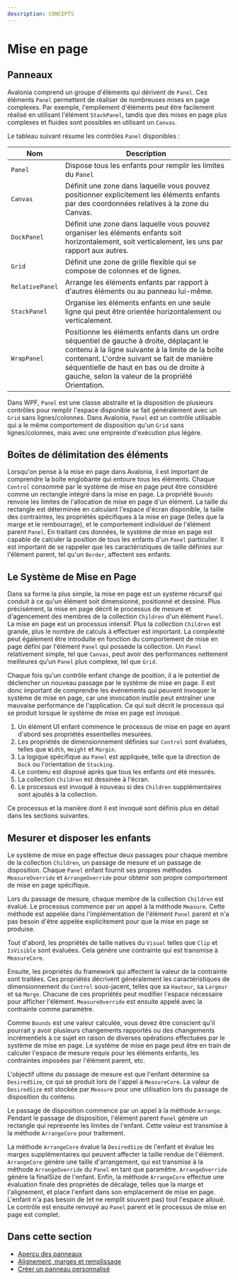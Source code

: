 ```yaml
---
description: CONCEPTS
---
```


# Mise en page

## Panneaux

Avalonia comprend un groupe d'éléments qui dérivent de `Panel`. Ces éléments `Panel` permettent de réaliser de nombreuses mises en page complexes. Par exemple, l'empilement d'éléments peut être facilement réalisé en utilisant l'élément `StackPanel`, tandis que des mises en page plus complexes et fluides sont possibles en utilisant un `Canvas`.

Le tableau suivant résume les contrôles `Panel` disponibles :

| Nom             | Description                                                                                                                                                                                                                                                                                 |
| --------------- | ------------------------------------------------------------------------------------------------------------------------------------------------------------------------------------------------------------------------------------------------------------------------------------------- |
| `Panel`         | Dispose tous les enfants pour remplir les limites du `Panel`                                                                                                                                                                                                                                |
| `Canvas`        | Définit une zone dans laquelle vous pouvez positionner explicitement les éléments enfants par des coordonnées relatives à la zone du Canvas.                                                                                                                                                |
| `DockPanel`     | Définit une zone dans laquelle vous pouvez organiser les éléments enfants soit horizontalement, soit verticalement, les uns par rapport aux autres.                                                                                                                                         |
| `Grid`          | Définit une zone de grille flexible qui se compose de colonnes et de lignes.                                                                                                                                                                                                                |
| `RelativePanel` | Arrange les éléments enfants par rapport à d'autres éléments ou au panneau lui-même.                                                                                                                                                                                                        |
| `StackPanel`    | Organise les éléments enfants en une seule ligne qui peut être orientée horizontalement ou verticalement.                                                                                                                                                                                   |
| `WrapPanel`     | Positionne les éléments enfants dans un ordre séquentiel de gauche à droite, déplaçant le contenu à la ligne suivante à la limite de la boîte contenant. L'ordre suivant se fait de manière séquentielle de haut en bas ou de droite à gauche, selon la valeur de la propriété Orientation. |

Dans WPF, `Panel` est une classe abstraite et la disposition de plusieurs contrôles pour remplir l'espace disponible se fait généralement avec un `Grid` sans lignes/colonnes. Dans Avalonia, `Panel` est un contrôle utilisable qui a le même comportement de disposition qu'un `Grid` sans lignes/colonnes, mais avec une empreinte d'exécution plus légère.

## Boîtes de délimitation des éléments

Lorsqu'on pense à la mise en page dans Avalonia, il est important de comprendre la boîte englobante qui entoure tous les éléments. Chaque `Control` consommé par le système de mise en page peut être considéré comme un rectangle intégré dans la mise en page. La propriété `Bounds` renvoie les limites de l'allocation de mise en page d'un élément. La taille du rectangle est déterminée en calculant l'espace d'écran disponible, la taille des contraintes, les propriétés spécifiques à la mise en page (telles que la marge et le rembourrage), et le comportement individuel de l'élément parent `Panel`. En traitant ces données, le système de mise en page est capable de calculer la position de tous les enfants d'un `Panel` particulier. Il est important de se rappeler que les caractéristiques de taille définies sur l'élément parent, tel qu'un `Border`, affectent ses enfants.

## Le Système de Mise en Page

Dans sa forme la plus simple, la mise en page est un système récursif qui conduit à ce qu'un élément soit dimensionné, positionné et dessiné. Plus précisément, la mise en page décrit le processus de mesure et d'agencement des membres de la collection `Children` d'un élément `Panel`. La mise en page est un processus intensif. Plus la collection `Children` est grande, plus le nombre de calculs à effectuer est important. La complexité peut également être introduite en fonction du comportement de mise en page défini par l'élément `Panel` qui possède la collection. Un `Panel` relativement simple, tel que `Canvas`, peut avoir des performances nettement meilleures qu'un `Panel` plus complexe, tel que `Grid`.

Chaque fois qu'un contrôle enfant change de position, il a le potentiel de déclencher un nouveau passage par le système de mise en page. Il est donc important de comprendre les événements qui peuvent invoquer le système de mise en page, car une invocation inutile peut entraîner une mauvaise performance de l'application. Ce qui suit décrit le processus qui se produit lorsque le système de mise en page est invoqué.

1. Un élément UI enfant commence le processus de mise en page en ayant d'abord ses propriétés essentielles mesurées.
2. Les propriétés de dimensionnement définies sur `Control` sont évaluées, telles que `Width`, `Height` et `Margin`.
3. La logique spécifique au `Panel` est appliquée, telle que la direction de `Dock` ou l'orientation de `Stacking`.
4. Le contenu est disposé après que tous les enfants ont été mesurés.
5. La collection `Children` est dessinée à l'écran.
6. Le processus est invoqué à nouveau si des `Children` supplémentaires sont ajoutés à la collection.

Ce processus et la manière dont il est invoqué sont définis plus en détail dans les sections suivantes.

## Mesurer et disposer les enfants

Le système de mise en page effectue deux passages pour chaque membre de la collection `Children`, un passage de mesure et un passage de disposition. Chaque `Panel` enfant fournit ses propres méthodes `MeasureOverride` et `ArrangeOverride` pour obtenir son propre comportement de mise en page spécifique.

Lors du passage de mesure, chaque membre de la collection `Children` est évalué. Le processus commence par un appel à la méthode `Measure`. Cette méthode est appelée dans l'implémentation de l'élément `Panel` parent et n'a pas besoin d'être appelée explicitement pour que la mise en page se produise.

Tout d'abord, les propriétés de taille natives du `Visual` telles que `Clip` et `IsVisible` sont évaluées. Cela génère une contrainte qui est transmise à `MeasureCore`.

Ensuite, les propriétés du framework qui affectent la valeur de la contrainte sont traitées. Ces propriétés décrivent généralement les caractéristiques de dimensionnement du `Control` sous-jacent, telles que sa `Hauteur`, sa `Largeur` et sa `Marge`. Chacune de ces propriétés peut modifier l'espace nécessaire pour afficher l'élément. `MeasureOverride` est ensuite appelé avec la contrainte comme paramètre.

Comme `Bounds` est une valeur calculée, vous devez être conscient qu'il pourrait y avoir plusieurs changements rapportés ou des changements incrémentiels à ce sujet en raison de diverses opérations effectuées par le système de mise en page. Le système de mise en page peut être en train de calculer l'espace de mesure requis pour les éléments enfants, les contraintes imposées par l'élément parent, etc.

L'objectif ultime du passage de mesure est que l'enfant détermine sa `DesiredSize`, ce qui se produit lors de l'appel à `MeasureCore`. La valeur de `DesiredSize` est stockée par `Measure` pour une utilisation lors du passage de disposition du contenu.

Le passage de disposition commence par un appel à la méthode `Arrange`. Pendant le passage de disposition, l'élément parent `Panel` génère un rectangle qui représente les limites de l'enfant. Cette valeur est transmise à la méthode `ArrangeCore` pour traitement.

La méthode `ArrangeCore` évalue la `DesiredSize` de l'enfant et évalue les marges supplémentaires qui peuvent affecter la taille rendue de l'élément. `ArrangeCore` génère une taille d'arrangement, qui est transmise à la méthode `ArrangeOverride` du `Panel` en tant que paramètre. `ArrangeOverride` génère la finalSize de l'enfant. Enfin, la méthode `ArrangeCore` effectue une évaluation finale des propriétés de décalage, telles que la marge et l'alignement, et place l'enfant dans son emplacement de mise en page. L'enfant n'a pas besoin de (et ne remplit souvent pas) tout l'espace alloué. Le contrôle est ensuite renvoyé au `Panel` parent et le processus de mise en page est complet.

## Dans cette section

* [Aperçu des panneaux](panels-overview.md)
* [Alignement, marges et remplissage](alignment-margins-and-padding.md)
* [Créer un panneau personnalisé](../../../guides/custom-controls/create-a-custom-panel.md)